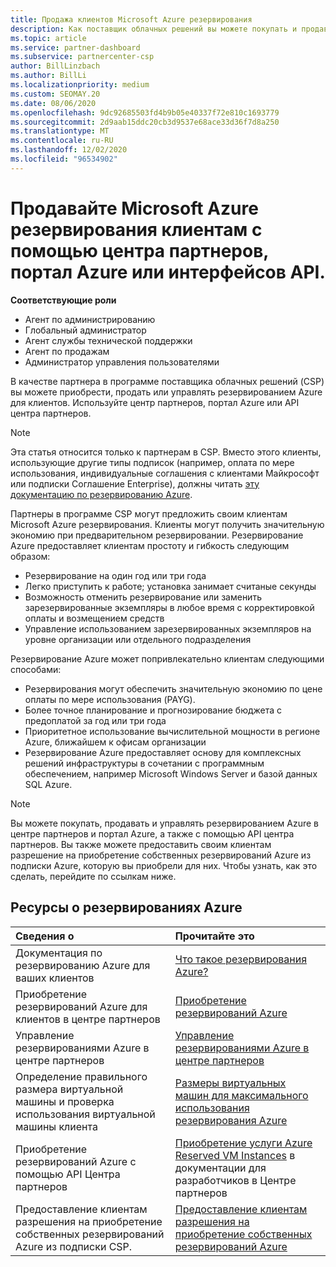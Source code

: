 ```yaml
---
title: Продажа клиентов Microsoft Azure резервирования
description: Как поставщик облачных решений вы можете покупать и продавать резервирования Azure для клиентов, а также управлять ими. Используйте центр партнеров, портал Azure или API центра партнеров.
ms.topic: article
ms.service: partner-dashboard
ms.subservice: partnercenter-csp
author: BillLinzbach
ms.author: BillLi
ms.localizationpriority: medium
ms.custom: SEOMAY.20
ms.date: 08/06/2020
ms.openlocfilehash: 9dc92685503fd4b9b05e40337f72e810c1693779
ms.sourcegitcommit: 2d9aab15ddc20cb3d9537e68ace33d36f7d8a250
ms.translationtype: MT
ms.contentlocale: ru-RU
ms.lasthandoff: 12/02/2020
ms.locfileid: "96534902"
---
```

# <a name="sell-microsoft-azure-reservations-to-customers-using-partner-center-the-azure-portal-or-apis"></a>Продавайте Microsoft Azure резервирования клиентам с помощью центра партнеров, портал Azure или интерфейсов API.

**Соответствующие роли**

- Агент по администрированию
- Глобальный администратор
- Агент службы технической поддержки
- Агент по продажам
- Администратор управления пользователями

В качестве партнера в программе поставщика облачных решений (CSP) вы можете приобрести, продать или управлять резервированием Azure для клиентов. Используйте центр партнеров, портал Azure или API центра партнеров.

> [!NOTE]
> Эта статья относится только к партнерам в CSP. Вместо этого клиенты, использующие другие типы подписок (например, оплата по мере использования, индивидуальные соглашения с клиентами Майкрософт или подписки Соглашение Enterprise), должны читать [эту документацию по резервированию Azure](/azure/cost-management-billing/reservations).

Партнеры в программе CSP могут предложить своим клиентам Microsoft Azure резервирования. Клиенты могут получить значительную экономию при предварительном резервировании. Резервирование Azure предоставляет клиентам простоту и гибкость следующим образом:

- Резервирование на один год или три года
- Легко приступить к работе; установка занимает считаные секунды
- Возможность отменить резервирование или заменить зарезервированные экземпляры в любое время с корректировкой оплаты и возмещением средств
- Управление использованием зарезервированных экземпляров на уровне организации или отдельного подразделения

Резервирование Azure может попривлекательно клиентам следующими способами:

- Резервирования могут обеспечить значительную экономию по цене оплаты по мере использования (PAYG).
- Более точное планирование и прогнозирование бюджета с предоплатой за год или три года
- Приоритетное использование вычислительной мощности в регионе Azure, ближайшем к офисам организации
- Резервирование Azure предоставляет основу для комплексных решений инфраструктуры в сочетании с программным обеспечением, например Microsoft Windows Server и базой данных SQL Azure.

>[!NOTE]
> Вы можете покупать, продавать и управлять резервированием Azure в центре партнеров и портал Azure, а также с помощью API центра партнеров. Вы также можете предоставить своим клиентам разрешение на приобретение собственных резервирований Azure из подписки Azure, которую вы приобрели для них. Чтобы узнать, как это сделать, перейдите по ссылкам ниже.

## <a name="azure-reservations-resources"></a>Ресурсы о резервированиях Azure

|**Сведения о**   |**Прочитайте это**    |
|:-----------------------------|:-----------------|
| Документация по резервированию Azure для ваших клиентов | [Что такое резервирования Azure?](/azure/billing/billing-save-compute-costs-reservations)
|Приобретение резервирований Azure для клиентов в центре партнеров   |[Приобретение резервирований Azure](azure-reservations-buying.md)
|Управление резервированиями Azure в центре партнеров | [Управление резервированиями Azure в центре партнеров](azure-reservations-manage.md)
|Определение правильного размера виртуальной машины и проверка использования виртуальной машины клиента   |[Размеры виртуальных машин для максимального использования резервирования Azure](azure-usage.md)   |
|Приобретение резервирований Azure с помощью API Центра партнеров | [Приобретение услуги Azure Reserved VM Instances](/partner-center/develop/purchase-azure-reservations) в документации для разработчиков в Центре партнеров   |
|Предоставление клиентам разрешения на приобретение собственных резервирований Azure из подписки CSP. | [Предоставление клиентам разрешения на приобретение собственных резервирований Azure](give-customers-permission.md)   |